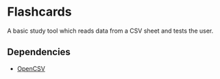 Flashcards
==========

A basic study tool which reads data from a CSV sheet and tests the user.

Dependencies
------------

* [OpenCSV](http://opencsv.sourceforge.net/)